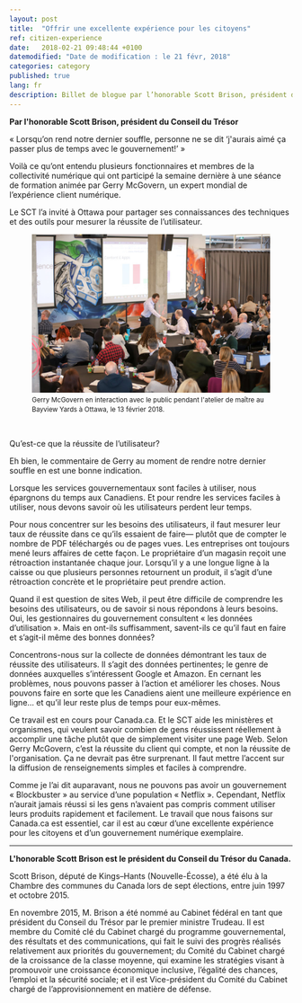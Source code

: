 ```yaml
---
layout: post
title:  "Offrir une excellente expérience pour les citoyens"
ref: citizen-experience
date:   2018-02-21 09:48:44 +0100
datemodified: "Date de modification : le 21 févr, 2018"
categories: category
published: true
lang: fr
description: Billet de blogue par l’honorable Scott Brison, président du Conseil du Trésor.
---
```


<b>Par l'honorable Scott Brison, président du Conseil du Trésor</b>

« Lorsqu’on rend notre dernier souffle, personne ne se dit ‘j'aurais aimé ça passer plus de temps avec le gouvernement!’ » 

Voilà ce qu’ont entendu plusieurs fonctionnaires et membres de la collectivité numérique qui ont participé la semaine dernière à une séance de formation animée par Gerry McGovern, un expert mondial de l’expérience client numérique. 

Le SCT l’a invité à Ottawa pour partager ses connaissances des techniques et des outils pour mesurer la réussite de l’utilisateur.

<figure>
<img class="img-responsive" alt="Photo de Gerry McGovern en interaction avec le public à l’atelier de maître, Bayview Yards, le 13 février 2018" src="/images/gerry-week/Gerry and mic 2018_02_18-4075.jpg">
<figcaption><small>Gerry McGovern en interaction avec le public pendant l'atelier de maître au Bayview Yards à Ottawa, le 13 février 2018.</small></figcaption>
</figure><br>

Qu’est-ce que la réussite de l’utilisateur?

Eh bien, le commentaire de Gerry au moment de rendre notre dernier souffle en est une bonne indication. 

Lorsque les services gouvernementaux sont faciles à utiliser, nous épargnons du temps aux Canadiens. Et pour rendre les services faciles à utiliser, nous devons savoir où les utilisateurs perdent leur temps. 

Pour nous concentrer sur les besoins des utilisateurs, il faut mesurer leur taux de réussite dans ce qu’ils essaient de faire— plutôt que de compter le nombre de PDF téléchargés ou de pages vues. Les entreprises ont toujours mené leurs affaires de cette façon. Le propriétaire d’un magasin reçoit une rétroaction instantanée chaque jour. Lorsqu’il y a une longue ligne à la caisse ou que plusieurs personnes retournent un produit, il s’agit d’une rétroaction concrète et le propriétaire peut prendre action. 

Quand il est question de sites Web, il peut être difficile de comprendre les besoins des utilisateurs, ou de savoir si nous répondons à leurs besoins. Oui, les gestionnaires du gouvernement consultent « les données d’utilisation ». Mais en ont-ils suffisamment, savent-ils ce qu’il faut en faire et s’agit-il même des bonnes données? 

Concentrons-nous sur la collecte de données démontrant les taux de réussite des utilisateurs. Il s’agit des données pertinentes; le genre de données auxquelles s’intéressent Google et Amazon. En cernant les problèmes, nous pouvons passer à l’action et améliorer les choses. Nous pouvons faire en sorte que les Canadiens aient une meilleure expérience en ligne… et qu’il leur reste plus de temps pour eux-mêmes. 

Ce travail est en cours pour Canada.ca. Et le SCT aide les ministères et organismes, qui veulent savoir combien de gens réussissent réellement à accomplir une tâche plutôt que de simplement visiter une page Web. Selon Gerry McGovern, c’est la réussite du client qui compte, et non la réussite de l'organisation. Ça ne devrait pas être surprenant. Il faut mettre l’accent sur la diffusion de renseignements simples et faciles à comprendre. 

Comme je l’ai dit auparavant, nous ne pouvons pas avoir un gouvernement « Blockbuster » au service d’une population « Netflix ». Cependant, Netflix n’aurait jamais réussi si les gens n’avaient pas compris comment utiliser leurs produits rapidement et facilement. 
Le travail que nous faisons sur Canada.ca est essentiel, car il est au cœur d’une excellente expérience pour les citoyens et d’un gouvernement numérique exemplaire.

<hr>

<b>L'honorable Scott Brison est le président du Conseil du Trésor du Canada.</b>

Scott Brison, député de Kings–Hants (Nouvelle-Écosse), a été élu à la Chambre des communes du Canada lors de sept élections, entre juin 1997 et octobre 2015.

En novembre 2015, M. Brison a été nommé au Cabinet fédéral en tant que président du Conseil du Trésor par le premier ministre Trudeau. Il est membre du Comité clé du Cabinet chargé du programme gouvernemental, des résultats et des communications, qui fait le suivi des progrès réalisés relativement aux priorités du gouvernement; du Comité du Cabinet chargé de la croissance de la classe moyenne, qui examine les stratégies visant à promouvoir une croissance économique inclusive, l’égalité des chances, l’emploi et la sécurité sociale; et il est Vice-président du Comité du Cabinet chargé de l’approvisionnement en matière de défense.


